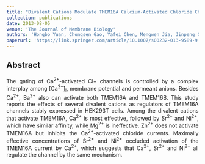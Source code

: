 ```yaml
---
title: "Divalent Cations Modulate TMEM16A Calcium-Activated Chloride Channels by a Common Mechanism"
collection: publications
date: 2013-08-05
venue: 'The Journal of Membrane Biology'
authors: 'Hongbo Yuan, Chongsen Gao, Yafei Chen, Mengwen Jia, Jinpeng Geng, Hailin Zhang, Yong Zhan, Linda M. Boland, Hailong An'
paperurl: 'https://link.springer.com/article/10.1007/s00232-013-9589-9'
---
```


<h2> Abstract </h2>
<p align= "justify">
The gating of Ca<sup>2+</sup>-activated Cl− channels is controlled by a complex interplay among [Ca<sup>2+</sup>]<sub>i</sub>, membrane potential and permeant anions. Besides Ca<sup>2+</sup>, Ba<sup>2+</sup> also can activate both TMEM16A and TMEM16B. This study reports the effects of several divalent cations as regulators of TMEM16A channels stably expressed in HEK293T cells. Among the divalent cations that activate TMEM16A, Ca<sup>2+</sup> is most effective, followed by Sr<sup>2+</sup> and Ni<sup>2+</sup>, which have similar affinity, while Mg<sup>2+</sup> is ineffective. Zn<sup>2+</sup> does not activate TMEM16A but inhibits the Ca<sup>2+</sup>-activated chloride currents. Maximally effective concentrations of Sr<sup>2+</sup> and Ni<sup>2+</sup> occluded activation of the TMEM16A current by Ca<sup>2+</sup>, which suggests that Ca<sup>2+</sup>, Sr<sup>2+</sup> and Ni<sup>2+</sup> all regulate the channel by the same mechanism.

